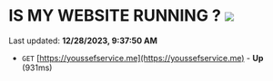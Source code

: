 # IS MY WEBSITE RUNNING ? [![](https://img.shields.io/static/v1?label=Sponsor&message=%E2%9D%A4&logo=GitHub&color=%23fe8e86)](https://github.com/sponsors/<username>)

Last updated: **12/28/2023, 9:37:50 AM**

- `GET` [https://youssefservice.me](https://youssefservice.me) - **Up** (931ms)
